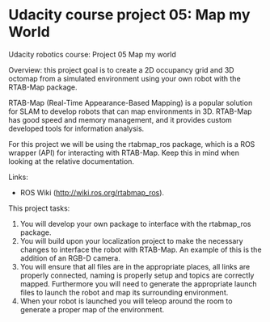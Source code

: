 # Udacity course project 05: Map my World  
Udacity robotics course: Project 05 Map my world

Overview:
this project goal is to create a 2D occupancy grid and 3D octomap from a simulated environment using your own robot with the RTAB-Map package.

RTAB-Map (Real-Time Appearance-Based Mapping) is a popular solution for SLAM to develop robots that can map environments in 3D. RTAB-Map has good speed and memory management, and it provides custom developed tools for information analysis. 

For this project we will be using the rtabmap_ros package, which is a ROS wrapper (API) for interacting with RTAB-Map. Keep this in mind when looking at the relative documentation.

Links:
* ROS Wiki (http://wiki.ros.org/rtabmap_ros). 

This project tasks: 
1. You will develop your own package to interface with the rtabmap_ros package.
2.  You will build upon your localization project to make the necessary changes to interface the robot with RTAB-Map. An example of this is the addition of an RGB-D camera.
3. You will ensure that all files are in the appropriate places, all links are properly connected, naming is properly setup and topics are correctly mapped. Furthermore you will need to generate the appropriate launch files to launch the robot and map its surrounding environment.
4. When your robot is launched you will teleop around the room to generate a proper map of the environment.


